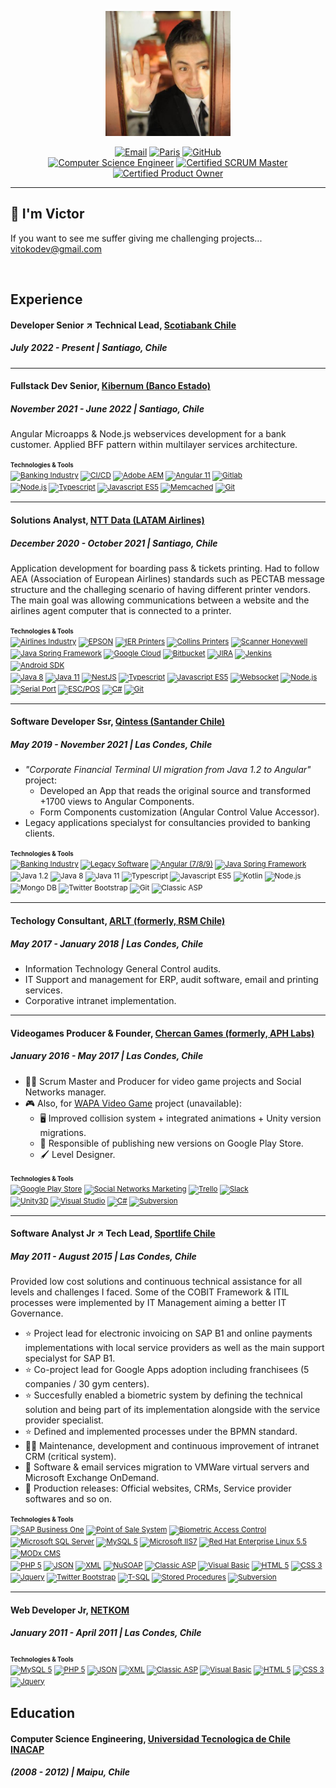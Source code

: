 <p align="center"><img src="profile.jpg" style="max-height: 200px" /></p>

<p align="center">
  <a href="mailto:vitokodev@gmail.com"><img src="https://img.shields.io/badge/Email-vitokodev%40gmail.com-red.svg" alt="Email"></a>
  <a href="https://maps.app.goo.gl/UtckGB3f3VXprdn69"><img src="https://img.shields.io/badge/Location-Rancagua%2C_Chile-00FFB4.svg" alt="Paris"></a>
  <a href="https://github.com/vitokodev"><img src="https://img.shields.io/badge/GitHub-Learning_Refuge-000000.svg" alt="GitHub"></a>
  <br>
  <a href="https://maps.app.goo.gl/UtckGB3f3VXprdn69"><img src="https://img.shields.io/badge/Computer_Science_Engineer-darkblue.svg" alt="Computer Science Engineer"></a>
  <a href="https://maps.app.goo.gl/UtckGB3f3VXprdn69"><img src="https://img.shields.io/badge/SCRUM_Master-blue.svg" alt="Certified SCRUM Master"></a>
  <a href="https://maps.app.goo.gl/UtckGB3f3VXprdn69"><img src="https://img.shields.io/badge/Product_Owner-blue.svg" alt="Certified Product Owner"></a>
</p>

---
## 👋 I'm Victor

If you want to see me suffer giving me challenging projects...
vitokodev@gmail.com

<br/>

## Experience

#### Developer Senior ↗ Technical Lead, [Scotiabank Chile](https://www.scotiabank.cl/)
##### July 2022 - Present | Santiago, Chile

--- 

#### Fullstack Dev Senior, [Kibernum (Banco Estado)](https://www.kibernum.com/)
##### November 2021 - June 2022 | Santiago, Chile

Angular Microapps & Node.js webservices development for a bank customer. Applied BFF pattern within multilayer services architecture.

<small>
  <small><b>Technologies & Tools</b></small>
  <br>
  <a href="#"><img src="https://img.shields.io/badge/Banking_Industry-red.svg" alt="Banking Industry"/></a>
  <a href="#"><img src="https://img.shields.io/badge/CI%2FCD-red.svg" alt="CI/CD"/></a>
  <a href="#"><img src="https://img.shields.io/badge/Adobe_AEM-blue.svg" alt="Adobe AEM"/></a>
  <a href="#"><img src="https://img.shields.io/badge/Angular 11-blue.svg" alt="Angular 11"/></a>
  <a href="#"><img src="https://img.shields.io/badge/Gitlab-blue.svg" alt="Gitlab"/></a>
  <br>
  <a href="#"><img src="https://img.shields.io/badge/Node.js-darkgreen.svg" alt="Node.js"/></a>
  <a href="#"><img src="https://img.shields.io/badge/Typescript-darkgreen.svg" alt="Typescript"/></a>
  <a href="#"><img src="https://img.shields.io/badge/Javascript_ES5-darkgreen.svg" alt="Javascript ES5"/></a>
  <a href="#"><img src="https://img.shields.io/badge/Memcached-darkgreen.svg" alt="Memcached"/></a>
  <a href="#"><img src="https://img.shields.io/badge/Git-darkgreen.svg" alt="Git"/></a>
</small>

--- 

#### Solutions Analyst, [NTT Data (LATAM Airlines)](https://cl.nttdata.com/)
##### December 2020 - October 2021  | Santiago, Chile
Application development for boarding pass & tickets printing. Had to follow AEA (Association of European Airlines) standards such as PECTAB message structure and the challeging scenario of having different printer vendors. The main goal was allowing communications between a website and the airlines agent computer that is connected to a printer.

<small>
  <small><b>Technologies & Tools</b></small>
  <br>
  <a href="#"><img src="https://img.shields.io/badge/Airlines_Industry-red.svg" alt="Airlines Industry"/></a>
  <a href="#"><img src="https://img.shields.io/badge/EPSON-red.svg" alt="EPSON"/></a>
  <a href="#"><img src="https://img.shields.io/badge/IER_Printers-red.svg" alt="IER Printers"/></a>
  <a href="#"><img src="https://img.shields.io/badge/Collins_Printers-red.svg" alt="Collins Printers"/></a>
  <a href="#"><img src="https://img.shields.io/badge/Scanner_Honeywell-red.svg" alt="Scanner Honeywell"/></a>
  <br>
  <a href="#"><img src="https://img.shields.io/badge/Java_Spring_Framework-blue.svg" alt="Java Spring Framework"/></a>
  <a href="#"><img src="https://img.shields.io/badge/Google_Cloud-blue.svg" alt="Google Cloud"/></a>
  <a href="#"><img src="https://img.shields.io/badge/Bitbucket-blue.svg" alt="Bitbucket"/></a>
  <a href="#"><img src="https://img.shields.io/badge/JIRA-blue.svg" alt="JIRA"/></a>
  <a href="#"><img src="https://img.shields.io/badge/Jenkins-blue.svg" alt="Jenkins"/></a>
  <a href="#"><img src="https://img.shields.io/badge/Android_SDK-blue.svg" alt="Android SDK"/></a>
  <br>
  <a href="#"><img src="https://img.shields.io/badge/Java_8-darkgreen.svg" alt="Java 8"/></a>
  <a href="#"><img src="https://img.shields.io/badge/Java_11-darkgreen.svg" alt="Java 11"/></a>
  <a href="#"><img src="https://img.shields.io/badge/NestJS-darkgreen.svg" alt="NestJS"/></a>
  <a href="#"><img src="https://img.shields.io/badge/Typescript-darkgreen.svg" alt="Typescript"/></a>
  <a href="#"><img src="https://img.shields.io/badge/Javascript_ES5-darkgreen.svg" alt="Javascript ES5"/></a>
  <a href="#"><img src="https://img.shields.io/badge/Websocket-darkgreen.svg" alt="Websocket"/></a>
  <a href="#"><img src="https://img.shields.io/badge/Node.js-darkgreen.svg" alt="Node.js"/></a>
  <a href="#"><img src="https://img.shields.io/badge/Serial_Port-darkgreen.svg" alt="Serial Port"/></a>
  <a href="#"><img src="https://img.shields.io/badge/ESC%2FPOS-darkgreen.svg" alt="ESC/POS"/></a>
  <a href="#"><img src="https://img.shields.io/badge/C%23-darkgreen.svg" alt="C#"/></a>
  <a href="#"><img src="https://img.shields.io/badge/Git-darkgreen.svg" alt="Git"/></a>
</small>

---

#### Software Developer Ssr, [Qintess (Santander Chile)](https://qintess.com/es)
##### May 2019 - November 2021  | Las Condes, Chile
* _"Corporate Financial Terminal UI migration from Java 1.2 to Angular"_ project:
  * Developed an App that reads the original source and transformed +1700 views to Angular Components.
  * Form Components customization (Angular Control Value Accessor).
* Legacy applications specialyst for consultancies provided to banking clients.

<small>
  <small><b>Technologies & Tools</b></small>
  <br>
  <a href="#"><img src="https://img.shields.io/badge/Banking_Industry-red.svg" alt="Banking Industry"/></a>
  <a href="#"><img src="https://img.shields.io/badge/Legacy_Software-red.svg" alt="Legacy Software"/></a>
  <a href="#"><img src="https://img.shields.io/badge/Angular_%287%2F8%2F9%29-blue.svg" alt="Angular (7/8/9)"/></a>
  <a href="#"><img src="https://img.shields.io/badge/Java_Spring_Framework-blue.svg" alt="Java Spring Framework"/></a>
  <br>
  <img src="https://img.shields.io/badge/Java_1.2-darkgreen.svg" alt="Java 1.2"/></a>
  <img src="https://img.shields.io/badge/Java_8-darkgreen.svg" alt="Java 8"/></a>
  <img src="https://img.shields.io/badge/Java_11-darkgreen.svg" alt="Java 11"/></a>
  <img src="https://img.shields.io/badge/Typescript-darkgreen.svg" alt="Typescript"/></a>
  <img src="https://img.shields.io/badge/Javascript_ES5-darkgreen.svg" alt="Javascript ES5"/></a>
  <img src="https://img.shields.io/badge/Kotlin-darkgreen.svg" alt="Kotlin"/></a>
  <img src="https://img.shields.io/badge/Node.js-darkgreen.svg" alt="Node.js"/></a>
  <img src="https://img.shields.io/badge/Mongo_DB-darkgreen.svg" alt="Mongo DB"/></a>
  <img src="https://img.shields.io/badge/Twitter_Bootstrap-darkgreen.svg" alt="Twitter Bootstrap"/></a>
  <img src="https://img.shields.io/badge/Git-darkgreen.svg" alt="Git"/></a>
  <img src="https://img.shields.io/badge/Classic_ASP-darkgreen.svg" alt="Classic ASP"/></a>
</small>


---

#### Techology Consultant, [ARLT (formerly, RSM Chile)](https://www.rsm.global/chile/es)
##### May 2017 - January 2018  | Las Condes, Chile
* Information Technology General Control audits.
* IT Support and management for ERP, audit software, email and printing services.
* Corporative intranet implementation.

---

#### Videogames Producer & Founder, [Chercan Games (formerly, APH Labs)](https://chercangames.com/)
##### January 2016 - May 2017  | Las Condes, Chile
* 👨‍💻 Scrum Master and Producer for video game projects and Social Networks manager.
* 🎮 Also, for [WAPA Video Game](https://www.youtube.com/watch?v=kWYQwQPSzWI) project (unavailable):
  * 🖥 Improved collision system + integrated animations + Unity version migrations.
  * 🚀 Responsible of publishing new versions on Google Play Store.
  * 🖌 Level Designer.

<small>
  <small><b>Technologies & Tools</b></small>
  <br>
  <a href="#"><img src="https://img.shields.io/badge/Google_Play_Store-red.svg" alt="Google Play Store"/></a>
  <a href="#"><img src="https://img.shields.io/badge/Social_Networks_Marketing-red.svg" alt="Social Networks Marketing"/></a>
  <a href="#"><img src="https://img.shields.io/badge/Trello-red.svg" alt="Trello"/></a>
  <a href="#"><img src="https://img.shields.io/badge/Slack-red.svg" alt="Slack"/></a>
  <br>
  <a href="#"><img src="https://img.shields.io/badge/Unity3D-blue.svg" alt="Unity3D"/></a>
  <a href="#"><img src="https://img.shields.io/badge/Visual_Studio-blue.svg" alt="Visual Studio"/></a>
  <a href="#"><img src="https://img.shields.io/badge/C%23-darkgreen.svg" alt="C#"/></a>
  <a href="#"><img src="https://img.shields.io/badge/Subversion-darkgreen.svg" alt="Subversion"/></a>
</small>

---
#### Software Analyst Jr ↗ Tech Lead, [Sportlife Chile](https://sportlife.cl/)
##### May 2011 - August 2015  | Las Condes, Chile
Provided low cost solutions and continuous technical assistance for all levels and challenges I faced. Some of the COBIT Framework & ITIL processes were implemented by IT Management aiming a better IT Governance.
* ⭐ Project lead for electronic invoicing on SAP B1 and online payments implementations with local service providers as well as the main support specialyst for SAP B1.
* ⭐ Co-project lead for Google Apps adoption including franchisees (5 companies / 30 gym centers).
* ⭐ Succesfully enabled a biometric system by defining the technical solution and being part of its implementation alongside with the service provider specialist.
* ⭐ Defined and implemented processes under the BPMN standard.
* 👨‍💻 Maintenance, development and continuous improvement of intranet CRM (critical system).
* 🚚 Software & email services migration to VMWare virtual servers and Microsoft Exchange OnDemand.
* 🚀 Production releases: Official websites, CRMs, Service provider softwares and so on.

<small>
  <small><b>Technologies & Tools</b></small>
  <br>
  <a href="#"><img src="https://img.shields.io/badge/SAP_Business_One-red.svg" alt="SAP Business One"/></a>
  <a href="#"><img src="https://img.shields.io/badge/Point_of_Sale-red.svg" alt="Point of Sale System"/></a>
  <a href="#"><img src="https://img.shields.io/badge/Biometric_Access_Control-red.svg" alt="Biometric Access Control"/></a>
  <br>
  <a href="#"><img src="https://img.shields.io/badge/Microsoft_SQL_Server-blue.svg" alt="Microsoft SQL Server"/></a>
  <a href="#"><img src="https://img.shields.io/badge/MySQL_5-blue.svg" alt="MySQL 5"/></a>
  <a href="#"><img src="https://img.shields.io/badge/Microsoft_IIS7-blue.svg" alt="Microsoft IIS7"/></a>
  <a href="#"><img src="https://img.shields.io/badge/Red_Hat_Enterprise_Linux_5.5-blue.svg" alt="Red Hat Enterprise Linux 5.5"/></a>
  <a href="#"><img src="https://img.shields.io/badge/MODx_CMS-blue.svg" alt="MODx CMS"/></a>
  <br>
  <a href="#"><img src="https://img.shields.io/badge/PHP_5-darkgreen.svg" alt="PHP 5"/></a>
  <a href="#"><img src="https://img.shields.io/badge/JSON-darkgreen.svg" alt="JSON"/></a>
  <a href="#"><img src="https://img.shields.io/badge/XML-darkgreen.svg" alt="XML"/></a>
  <a href="#"><img src="https://img.shields.io/badge/NuSOAP-darkgreen.svg" alt="NuSOAP"/></a>
  <a href="#"><img src="https://img.shields.io/badge/Classic_ASP-darkgreen.svg" alt="Classic ASP"/></a>
  <a href="#"><img src="https://img.shields.io/badge/Visual_Basic-darkgreen.svg" alt="Visual Basic"/></a>
  <a href="#"><img src="https://img.shields.io/badge/HTML_5-darkgreen.svg" alt="HTML 5"/></a>
  <a href="#"><img src="https://img.shields.io/badge/CSS_3-darkgreen.svg" alt="CSS 3"/></a>
  <a href="#"><img src="https://img.shields.io/badge/JQuery-darkgreen.svg" alt="Jquery"/></a>
  <a href="#"><img src="https://img.shields.io/badge/Twitter_Bootstrap-darkgreen.svg" alt="Twitter Bootstrap"/></a>
  <a href="#"><img src="https://img.shields.io/badge/T--SQL-darkgreen.svg" alt="T-SQL"/></a>
  <a href="#"><img src="https://img.shields.io/badge/Stored_Procedures-darkgreen.svg" alt="Stored Procedures"/></a>
  <a href="#"><img src="https://img.shields.io/badge/Subversion-darkgreen.svg" alt="Subversion"/></a>
</small>

---
#### Web Developer Jr, [NETKOM](https://web.archive.org/web/20110825013027/http://netkom.cl:80/web/)
##### January 2011 - April 2011  | Las Condes, Chile
<small>
  <small><b>Technologies & Tools</b></small>
  <br>
  <a href="#"><img src="https://img.shields.io/badge/MySQL_5-blue.svg" alt="MySQL 5"/></a>
  <a href="#"><img src="https://img.shields.io/badge/PHP_5-darkgreen.svg" alt="PHP 5"/></a>
  <a href="#"><img src="https://img.shields.io/badge/JSON-darkgreen.svg" alt="JSON"/></a>
  <a href="#"><img src="https://img.shields.io/badge/XML-darkgreen.svg" alt="XML"/></a>
  <a href="#"><img src="https://img.shields.io/badge/Classic_ASP-darkgreen.svg" alt="Classic ASP"/></a>
  <a href="#"><img src="https://img.shields.io/badge/Visual_Basic-darkgreen.svg" alt="Visual Basic"/></a>
  <a href="#"><img src="https://img.shields.io/badge/HTML_5-darkgreen.svg" alt="HTML 5"/></a>
  <a href="#"><img src="https://img.shields.io/badge/CSS_3-darkgreen.svg" alt="CSS 3"/></a>
  <a href="#"><img src="https://img.shields.io/badge/JQuery-darkgreen.svg" alt="Jquery"/></a>
</small>
<br/>

## Education

#### Computer Science Engineering, [Universidad Tecnologica de Chile INACAP](https://portales.inacap.cl/sobre-nosotros/universidad/)
##### (2008 - 2012)  | Maipu, Chile

